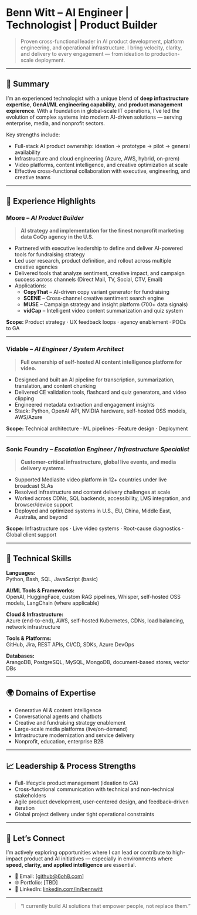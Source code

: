 # Benn Witt – AI Engineer | Technologist | Product Builder

> Proven cross-functional leader in AI product development, platform engineering, and operational infrastructure. I bring velocity, clarity, and delivery to every engagement — from ideation to production-scale deployment.

---

## 👤 Summary

I’m an experienced technologist with a unique blend of **deep infrastructure expertise**, **GenAI/ML engineering capability**, and **product management expierence**. With a foundation in global-scale IT operations, I’ve led the evolution of complex systems into modern AI-driven solutions — serving enterprise, media, and nonprofit sectors.

Key strengths include:
- Full-stack AI product ownership: ideation → prototype → pilot → general availability
- Infrastructure and cloud engineering (Azure, AWS, hybrid, on-prem)
- Video platforms, content intelligence, and creative optimization at scale
- Effective cross-functional collaboration with executive, engineering, and creative teams

---

## 💼 Experience Highlights

### **Moore** – *AI Product Builder*
> **AI strategy and implementation for the finest nonprofit marketing data CoOp agency in the U.S.**

- Partnered with executive leadership to define and deliver AI-powered tools for fundraising strategy
- Led user research, product definition, and rollout across multiple creative agencies
- Delivered tools that analyze sentiment, creative impact, and campaign success across channels (Direct Mail, TV, Social, CTV, Email)
- Applications:
  - **CopyThat** – AI-driven copy variant generator for fundraising
  - **SCENE** – Cross-channel creative sentiment search engine
  - **MUSE** – Campaign strategy and insight platform (700+ data signals)
  - **vidCap** – Intelligent video content summarization and quiz system

**Scope:** Product strategy · UX feedback loops · agency enablement · POCs to GA

---

### **Vidable** – *AI Engineer / System Architect*
> **Full ownership of self-hosted AI content intelligence platform for video.**

- Designed and built an AI pipeline for transcription, summarization, translation, and content chunking
- Delivered CE validation tools, flashcard and quiz generators, and video clipping
- Engineered metadata extraction and engagement insights
- Stack: Python, OpenAI API, NVIDIA hardware, self-hosted OSS models, AWS/Azure

**Scope:** Technical architecture · ML pipelines · Feature design · Deployment

---

### **Sonic Foundry** – *Escalation Engineer / Infrastructure Specialist*
> **Customer-critical infrastructure, global live events, and media delivery systems.**

- Supported Mediasite video platform in 12+ countries under live broadcast SLAs
- Resolved infrastructure and content delivery challenges at scale
- Worked across CDNs, SQL backends, accessibility, LMS integration, and browser/device support
- Deployed and optimized systems in U.S., EU, China, Middle East, Australia, and beyond

**Scope:** Infrastructure ops · Live video systems · Root-cause diagnostics · Global client support

---

## 🔧 Technical Skills

**Languages:**  
Python, Bash, SQL, JavaScript (basic)

**AI/ML Tools & Frameworks:**  
OpenAI, HuggingFace, custom RAG pipelines, Whisper, self-hosted OSS models, LangChain (where applicable)

**Cloud & Infrastructure:**  
Azure (end-to-end), AWS, self-hosted Kubernetes, CDNs, load balancing, network infrastructure

**Tools & Platforms:**  
GitHub, Jira, REST APIs, CI/CD, SDKs, Azure DevOps

**Databases:**  
ArangoDB, PostgreSQL, MySQL, MongoDB, document-based stores, vector DBs

---

## 🌍 Domains of Expertise

- Generative AI & content intelligence
- Conversational agents and chatbots
- Creative and fundraising strategy enablement
- Large-scale media platforms (live/on-demand)
- Infrastructure modernization and service delivery
- Nonprofit, education, enterprise B2B

---

## 📈 Leadership & Process Strengths

- Full-lifecycle product management (ideation to GA)
- Cross-functional communication with technical and non-technical stakeholders
- Agile product development, user-centered design, and feedback-driven iteration
- Global project delivery under tight operational constraints

---

## 🤝 Let’s Connect

I’m actively exploring opportunities where I can lead or contribute to high-impact product and AI initiatives — especially in environments where **speed, clarity, and applied intelligence** are essential.

- 📧 Email: [github@6oh8.com]
- 🌐 Portfolio: [TBD]
- 🔗 LinkedIn: [linkedin.com/in/bennwitt](https://www.linkedin.com/in/bennwitt/)

---

> “I currently build AI solutions that empower people, not replace them.”
